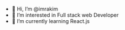 - 👋 Hi, I’m @imrakim
- 👀 I’m interested in Full stack web Developer
- 🌱 I’m currently learning React.js



<!---![Rakim Ali (1)](https://github.com/imrakim/imrakim/assets/151392858/50a088ba-1dc1-4e15-a355-690b0726a043)

rakim is a ✨ special ✨ repository because its `README.md` (this file) appears on your GitHub profile.
You can click the Preview link to take a look at your changes.
--->
